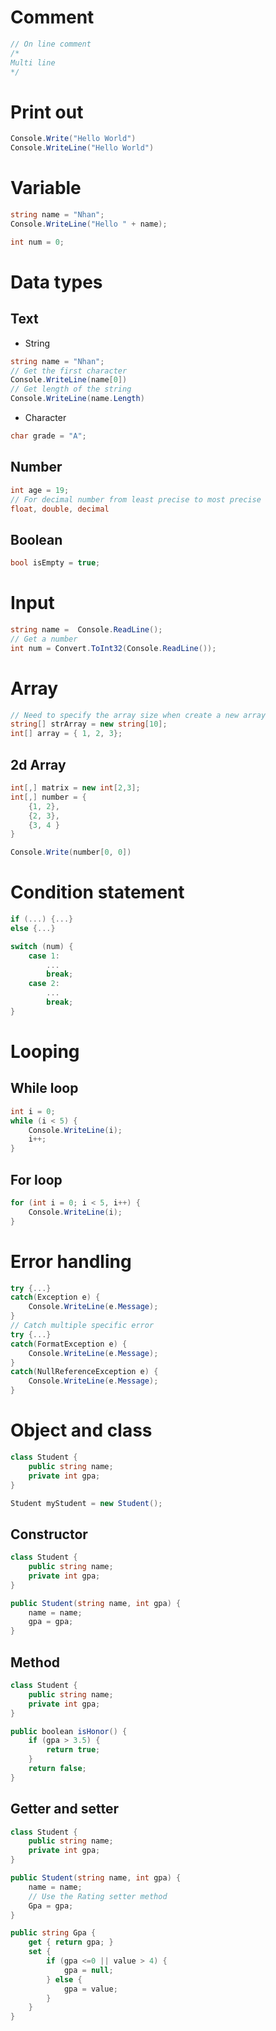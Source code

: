 # Comment
``` C#
// On line comment
/*
Multi line
*/
```
# Print out
``` C#
Console.Write("Hello World")
Console.WriteLine("Hello World")
```
# Variable
``` C#
string name = "Nhan";
Console.WriteLine("Hello " + name);

int num = 0;
```

# Data types
## Text
- String
``` C#
string name = "Nhan";
// Get the first character
Console.WriteLine(name[0])
// Get length of the string
Console.WriteLine(name.Length)
```
- Character
``` C#
char grade = "A";
```
## Number
``` C#
int age = 19;
// For decimal number from least precise to most precise
float, double, decimal
```
## Boolean
``` C#
bool isEmpty = true;
```

# Input
``` C#
string name =  Console.ReadLine();
// Get a number
int num = Convert.ToInt32(Console.ReadLine());
```

# Array
``` C#
// Need to specify the array size when create a new array
string[] strArray = new string[10];
int[] array = { 1, 2, 3};
```
## 2d Array
``` C#
int[,] matrix = new int[2,3];
int[,] number = {
    {1, 2},
    {2, 3},
    {3, 4 }
}

Console.Write(number[0, 0])
```

# Condition statement
``` C#
if (...) {...}
else {...}

switch (num) {
    case 1:
        ...
        break;
    case 2:
        ...
        break;
}
```

# Looping 
## While loop
``` C#
int i = 0;
while (i < 5) {
    Console.WriteLine(i);
    i++;
}
```
## For loop
``` C#
for (int i = 0; i < 5, i++) {
    Console.WriteLine(i);
}
```

# Error handling
``` C#
try {...}
catch(Exception e) {
    Console.WriteLine(e.Message);
}
// Catch multiple specific error
try {...}
catch(FormatException e) {
    Console.WriteLine(e.Message);
}
catch(NullReferenceException e) {
    Console.WriteLine(e.Message);
}
```

# Object and class
``` C#
class Student {
    public string name;
    private int gpa;
}

Student myStudent = new Student();
```
## Constructor
``` C#
class Student {
    public string name;
    private int gpa;
}

public Student(string name, int gpa) {
    name = name;
    gpa = gpa;
}
```

## Method
``` C#
class Student {
    public string name;
    private int gpa;
}

public boolean isHonor() {
    if (gpa > 3.5) {
        return true;
    }
    return false;
}
```

## Getter and setter
``` C#
class Student {
    public string name;
    private int gpa;
}

public Student(string name, int gpa) {
    name = name;
    // Use the Rating setter method
    Gpa = gpa;
}

public string Gpa {
    get { return gpa; }
    set {
        if (gpa <=0 || value > 4) {
            gpa = null;
        } else {
            gpa = value;
        }
    }
}
```
